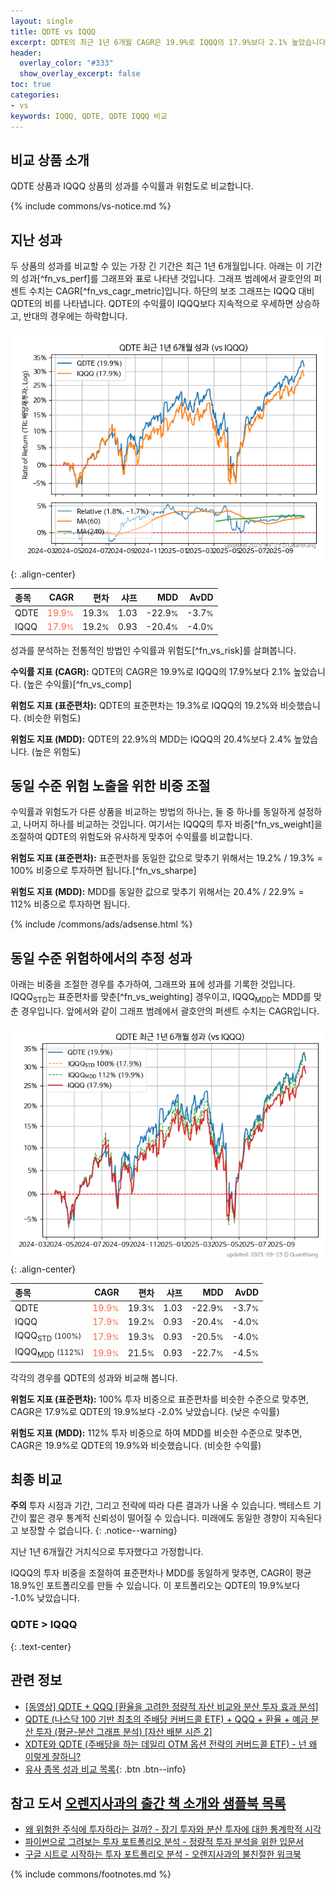 ```yaml
---
layout: single
title: QDTE vs IQQQ
excerpt: QDTE의 최근 1년 6개월 CAGR은 19.9%로 IQQQ의 17.9%보다 2.1% 높았습니다.
header:
  overlay_color: "#333"
  show_overlay_excerpt: false
toc: true
categories:
- vs
keywords: IQQQ, QDTE, QDTE IQQQ 비교
---
```


## 비교 상품 소개


QDTE 상품과 IQQQ 상품의 성과를 수익률과 위험도로 비교합니다.





{% include commons/vs-notice.md %}

## 지난 성과

두 상품의 성과를 비교할 수 있는 가장 긴 기간은 최근 1년 6개월입니다. 아래는 이 기간의 성과[^fn_vs_perf]를 그래프와 표로 나타낸 것입니다.
그래프 범례에서 괄호안의 퍼센트 수치는 CAGR[^fn_vs_cagr_metric]입니다.
하단의 보조 그래프는 IQQQ 대비 QDTE의 비를 나타냅니다.
QDTE의 수익률이 IQQQ보다 지속적으로 우세하면 상승하고, 반대의 경우에는 하락합니다.

![QDTE](/vs/images/qdte-vs-iqqq_dual.png){: .align-center}

| **종목** | **CAGR** | **편차** | **샤프** | **MDD** | **AvDD** |
| :------------ | ------: | -----------: | -------: | ------: | -------: |
| QDTE | <span style="color: tomato">19.9<small>%</small></span> | 19.3<small>%</small> | 1.03 | -22.9<small>%</small> | -3.7<small>%</small> |
| IQQQ | <span style="color: tomato">17.9<small>%</small></span> | 19.2<small>%</small> | 0.93 | -20.4<small>%</small> | -4.0<small>%</small> |

<!-- more -->


성과를 분석하는 전통적인 방법인 수익률과 위험도[^fn_vs_risk]를 살펴봅니다.

**수익률 지표 (CAGR):** QDTE의 CAGR은 19.9%로 IQQQ의 17.9%보다 2.1% 높았습니다. (높은 수익률)[^fn_vs_comp]

**위험도 지표 (표준편차):** QDTE의 표준편차는 19.3%로 IQQQ의 19.2%와 비슷했습니다. (비슷한 위험도)

**위험도 지표 (MDD):** QDTE의 22.9%의 MDD는 IQQQ의 20.4%보다 2.4% 높았습니다. (높은 위험도)



## 동일 수준 위험 노출을 위한 비중 조절

수익률과 위험도가 다른 상품을 비교하는 방법의 하나는, 둘 중 하나를 동일하게 설정하고, 나머지 하나를 비교하는 것입니다.
여기서는 IQQQ의 투자 비중[^fn_vs_weight]을 조절하여 QDTE의 위험도와 유사하게 맞추어 수익률를 비교합니다.

**위험도 지표 (표준편차):** 표준편차를 동일한 값으로 맞추기 위해서는 19.2% / 19.3% = 100% 비중으로 투자하면 됩니다.[^fn_vs_sharpe]

**위험도 지표 (MDD):** MDD를 동일한 값으로 맞추기 위해서는 20.4% / 22.9% = 112% 비중으로 투자하면 됩니다.


{% include /commons/ads/adsense.html %}



## 동일 수준 위험하에서의 추정 성과

아래는 비중을 조절한 경우를 추가하여, 그래프와 표에 성과를 기록한 것입니다.
IQQQ<sub>STD</sub>는 표준편차를 맞춘[^fn_vs_weighting] 경우이고, IQQQ<sub>MDD</sub>는 MDD를 맞춘 경우입니다.
앞에서와 같이 그래프 범례에서 괄호안의 퍼센트 수치는 CAGR입니다.


![QDTE](/vs/images/qdte-vs-iqqq.png){: .align-center}



| **종목** | **CAGR** | **편차** | **샤프** | **MDD** | **AvDD** |
| :------------ | ------: | -----------: | -------: | ------: | -------: |
| QDTE | <span style="color: tomato">19.9<small>%</small></span> | 19.3<small>%</small> | 1.03 | -22.9<small>%</small> | -3.7<small>%</small> |
| IQQQ | <span style="color: tomato">17.9<small>%</small></span> | 19.2<small>%</small> | 0.93 | -20.4<small>%</small> | -4.0<small>%</small> |
| IQQQ<sub>STD</sub> <small>(100%)</small> | <span style="color: tomato">17.9<small>%</small></span> | 19.3<small>%</small> | 0.93 | -20.5<small>%</small> | -4.0<small>%</small> |
| IQQQ<sub>MDD</sub> <small>(112%)</small> | <span style="color: tomato">19.9<small>%</small></span> | 21.5<small>%</small> | 0.93 | -22.7<small>%</small> | -4.5<small>%</small> |



각각의 경우를 QDTE의 성과와 비교해 봅니다.

**위험도 지표 (표준편차):** 100% 투자 비중으로 표준편차를 비슷한 수준으로 맞추면, CAGR은 17.9%로 QDTE의 19.9%보다 -2.0% 낮았습니다. (낮은 수익률)

**위험도 지표 (MDD):** 112% 투자 비중으로 하여 MDD를 비슷한 수준으로 맞추면, CAGR은 19.9%로 QDTE의 19.9%와 비슷했습니다. (비슷한 수익률)




## 최종 비교

**주의** 투자 시점과 기간, 그리고 전략에 따라 다른 결과가 나올 수 있습니다. 백테스트 기간이 짧은 경우 통계적 신뢰성이 떨어질 수 있습니다. 미래에도 동일한 경향이 지속된다고 보장할 수 없습니다.
{: .notice--warning}

지난 1년 6개월간 거치식으로 투자했다고 가정합니다.

IQQQ의 투자 비중을 조절하여 표준편차나 MDD를 동일하게 맞추면, CAGR이 평균 18.9%인 포트폴리오를 만들 수 있습니다.
이 포트폴리오는 QDTE의 19.9%보다 -1.0% 낮았습니다.

### QDTE &gt; IQQQ
{: .text-center}


## 관련 정보

- [[동영상] QDTE + QQQ [환율을 고려한 정량적 자산 비교와 분산 투자 효과 분석]](https://youtu.be/oqfwKswmblE)
- [QDTE (나스닥 100 기반 최초의 주배당 커버드콜 ETF) + QQQ + 환율 + 예금 분산 투자 (평균-분산 그래프 분석) [자산 배분 시즌 2]](https://m.blog.naver.com/onuri2005/223939515321)
- [XDTE와 QDTE (주배당을 하는 데일리 OTM 옵션 전략의 커버드콜 ETF) - 넌 왜 이렇게 잘하니?](https://kongdori.tistory.com/336)
- [유사 종목 성과 비교 목록](/vs/){: .btn .btn--info}


## 참고 도서 [오렌지사과의 출간 책 소개와 샘플북 목록](https://kongdori.tistory.com/691)

- [왜 위험한 주식에 투자하라는 걸까? - 장기 투자와 분산 투자에 대한 통계학적 시각](https://kongdori.tistory.com/421)
- [파이썬으로 그려보는 투자 포트폴리오 분석  - 정량적 투자 분석을 위한 입문서](https://kongdori.tistory.com/643)
- [구글 시트로 시작하는 투자 포트폴리오 분석 - 오렌지사과의 불친절한 워크북](https://kongdori.tistory.com/449)

{% include commons/footnotes.md %}